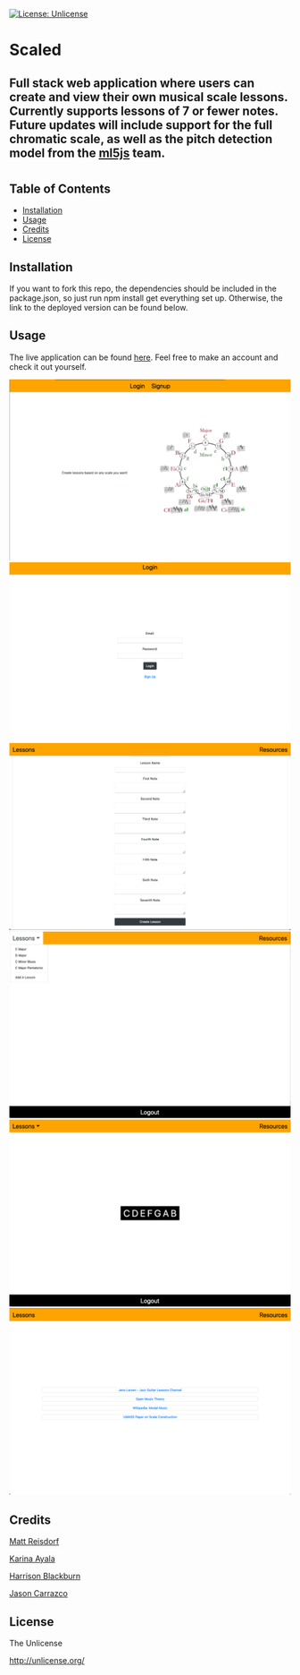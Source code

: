 [![License: Unlicense](https://img.shields.io/badge/license-Unlicense-blue.svg)](http://unlicense.org/)
# Scaled

## Full stack web application where users can create and view their own musical scale lessons. Currently supports lessons of 7 or fewer notes. Future updates will include support for the full chromatic scale, as well as the pitch detection model from the [ml5js](!https://github.com/ml5js) team.

#

## Table of Contents

- [Installation](#Installation)
- [Usage](#Usage)
- [Credits](#Credits)
- [License](#License)

## Installation

If you want to fork this repo, the dependencies should be included in the package.json, so just run npm install get everything set up. 
Otherwise, the link to the deployed version can be found below. 



## Usage

The live application can be found [here](!https://sleepy-falls-53764.herokuapp.com/lessons). Feel free to make an account and check it out yourself. 

![landing](./public/assets/screenshots/landing.png)
![login](./public/assets/screenshots/login.png)
![add a lesson](./public/assets/screenshots/add-lesson.png)
![all user lessons](./public/assets/screenshots/all-user-lessons.png)
![viewed lesson](./public/assets/screenshots/viewed-lesson.png)
![other resource](./public/assets/screenshots/resources.png)



## Credits

[Matt Reisdorf](!https://github.com/MattReisdorf)

[Karina Ayala](!https://github.com/Karina1023)

[Harrison Blackburn](!https://github.com/harrisonblackburn)

[Jason Carrazco](!https://github.com/JAC61090)


## License

The Unlicense

http://unlicense.org/